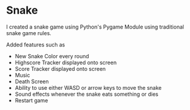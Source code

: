 # Snake

I created a snake game using Python's Pygame Module using traditional snake game rules.

Added features such as 
  - New Snake Color every round
  - Highscore Tracker displayed onto screen
  - Score Tracker displayed onto screen
  - Music
  - Death Screen
  - Ability to use either WASD or arrow keys to move the snake
  - Sound effects whenever the snake eats something or dies
  - Restart game 
   
